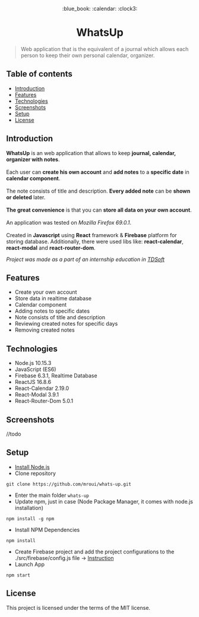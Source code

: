 <p align="center">
	:blue_book: :calendar: :clock3:
</p>
<h1 align="center">
	WhatsUp
</h1>

> Web application that is the equivalent of a journal which allows each person to keep their own personal calendar, organizer.

## Table of contents
* [Introduction](#introduction)
* [Features](#features)
* [Technologies](#technologies)
* [Screenshots](#screenshots)
* [Setup](#setup)
* [License](#license)

## Introduction
**WhatsUp** is an web application that allows to keep **journal, calendar, organizer with notes**.
</br></br>
Each user can **create his own account** and **add notes** to a **specific date** in **calendar component**.
</br></br>
The note consists of title and description. **Every added note** can be **shown or deleted** later.
</br></br>
**The great convenience** is that you can **store all data on your own account**.
</br></br>
An application was tested on *Mozilla Firefox 69.0.1*.
</br></br>
Created in **Javascript** using **React** framework & **Firebase** platform for storing database. Additionally, there were used libs like: **react-calendar**, **react-modal** and **react-router-dom**.

*Project was made as a part of an internship education in [TDSoft](https://tdsoft.pl)*

## Features
* Create your own account
* Store data in realtime database
* Calendar component
* Adding notes to specific dates
* Note consists of title and description
* Reviewing created notes for specific days
* Removing created notes

## Technologies
* Node.js 10.15.3
* JavaScript (ES6)
* Firebase 6.3.1, Realtime Database
* ReactJS 16.8.6
* React-Calendar 2.19.0
* React-Modal 3.9.1
* React-Router-Dom 5.0.1

## Screenshots
//todo

## Setup
* [Install Node.js](https://nodejs.org/en/download/)
* Clone repository
```
git clone https://github.com/mroui/whats-up.git
```
* Enter the main folder `whats-up`
* Update npm, just in case (Node Package Manager, it comes with node.js installation)
```
npm install -g npm
```
* Install NPM Dependencies
```
npm install
```
* Create Firebase project and add the project configurations to the ./src/firebase/config.js file -> 
[Instruction](https://ionicthemes.com/tutorials/about/setting-up-a-database-for-an-ionic-app-with-firebase)
* Launch App
```
npm start
```

## License
This project is licensed under the terms of the MIT license.